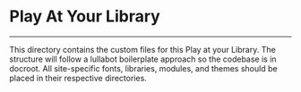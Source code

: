 # Play At Your Library
--------------------

This directory contains the custom files for this Play at your Library. 
The structure will follow a lullabot boilerplate approach so the codebase
is in docroot. All site-specific fonts, libraries, modules, and themes 
should be placed in their respective directories.
